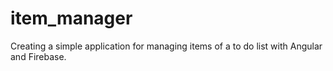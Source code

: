 # item_manager
Creating a simple application for managing items of a to do list with Angular and Firebase.
